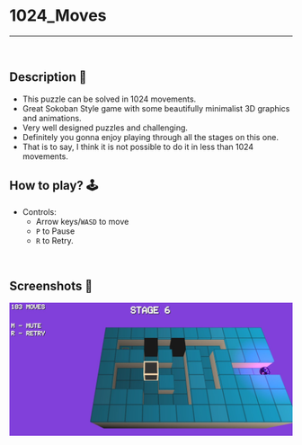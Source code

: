 # **1024_Moves** 

---

<br>

## **Description 📃**
- This puzzle can be solved in 1024 movements.
- Great Sokoban Style game with some beautifully minimalist 3D graphics and animations.
- Very well designed puzzles and challenging.
- Definitely you gonna enjoy playing through all the stages on this one. 
- That is to say, I think it is not possible to do it in less than 1024 movements.

## **How to play? 🕹️**
- Controls:
	- Arrow keys/`WASD` to move
    - `P` to Pause
	- `R` to Retry.



<br>

## **Screenshots 📸**


![image](../../assets/images/1024_Moves.jpg)

<br>
